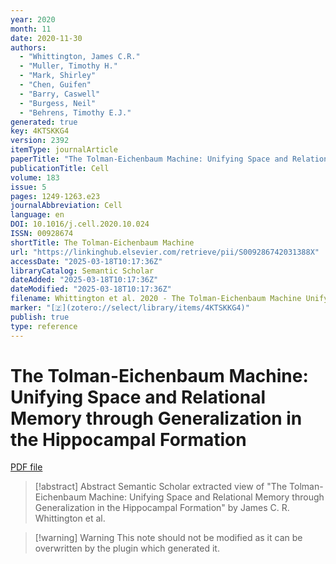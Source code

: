 ```yaml
---
year: 2020
month: 11
date: 2020-11-30
authors:
  - "Whittington, James C.R."
  - "Muller, Timothy H."
  - "Mark, Shirley"
  - "Chen, Guifen"
  - "Barry, Caswell"
  - "Burgess, Neil"
  - "Behrens, Timothy E.J."
generated: true
key: 4KTSKKG4
version: 2392
itemType: journalArticle
paperTitle: "The Tolman-Eichenbaum Machine: Unifying Space and Relational Memory through Generalization in the Hippocampal Formation"
publicationTitle: Cell
volume: 183
issue: 5
pages: 1249-1263.e23
journalAbbreviation: Cell
language: en
DOI: 10.1016/j.cell.2020.10.024
ISSN: 00928674
shortTitle: The Tolman-Eichenbaum Machine
url: "https://linkinghub.elsevier.com/retrieve/pii/S009286742031388X"
accessDate: "2025-03-18T10:17:36Z"
libraryCatalog: Semantic Scholar
dateAdded: "2025-03-18T10:17:36Z"
dateModified: "2025-03-18T10:17:36Z"
filename: Whittington et al. 2020 - The Tolman-Eichenbaum Machine Unifying Space and Relational Memory through Generalization in the Hippocampal Formation.pdf
marker: "[🇿](zotero://select/library/items/4KTSKKG4)"
publish: true
type: reference
---
```

# The Tolman-Eichenbaum Machine: Unifying Space and Relational Memory through Generalization in the Hippocampal Formation

[PDF file](/Papers/PDFs/Whittington%20et%20al.%202020%20-%20The%20Tolman-Eichenbaum%20Machine%20Unifying%20Space%20and%20Relational%20Memory%20through%20Generalization%20in%20the%20Hippocampal%20Formation.pdf)

> [!abstract] Abstract
> Semantic Scholar extracted view of "The Tolman-Eichenbaum Machine: Unifying Space and Relational Memory through Generalization in the Hippocampal Formation" by James C. R. Whittington et al.

>[!warning] Warning
> This note should not be modified as it can be overwritten by the plugin which generated it.

